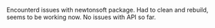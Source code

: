 Encounterd issues with newtonsoft package. Had to clean and rebuild, seems to be working now. No issues with API so far.
